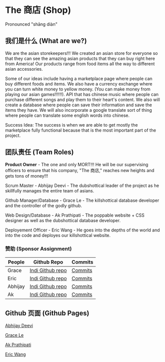 
# The 商店 (Shop)

Pronounced "shāng diàn"


## 我们是什么 (What are we?)

We are the asian storekeepers!!! We created an asian store for everyone so that they can see the amazing asian products that they can buy right here from America! Our products range from food items all the way to different asian accessories.

Some of our ideas include having a marketplace page where people can buy different foods and items. We also have a currency exchange where you can turn white money to yellow money. (You can make money from playing our asian games!!!!!!). API that has chinese music where people can purchase different songs and play them to their heart's content. We also will create a database where people can save their information and save the items they have. We will also incorporate a google translate sort of thing where people can translate some english words into chinese. 


Success Idea: The success is when we are able to get mostly the marketplace fully functional because that is the most important part of the project. 

## 团队责任 (Team Roles) 

**Product Owner** - The one and only MORT!!! He will be our supervising officers to ensure that his company, "The 商店," reaches new heights and gets tons of money!!!

Scrum Master - Abhijay Deevi - The dubshottical leader of the project as he skillfully manages the entire team of asians. 

Github Manager/Database - Grace Le - The killshottical database developer and the controller of the godly github.

Web Design/Database - Ak Prathipati - The poppable website + CSS designer as well as the dubshottical database developer. 

Deployement Officer - Eric Wang - He goes into the depths of the world and into the code and deployes our killshottical website.


### 赞助 (Sponsor Assignment)

People | Github Repo | Commits |
-------------  | -------------- | -------------- |
Grace  | [Indi Github repo](https://github.com/gracele246/individualgit) |[Commits](https://github.com/gracele246/individualgit/commits/main)| 
Eric  | [Indi Github repo](https://github.com/elw55555/individualgit) |[Commits](https://github.com/elw55555/individualgit/commits/main)| 
Abhijay |[Indi Github repo](https://github.com/Dubshott/ds2p2abhijayd) |[Commits](https://github.com/Dubshott/ds2p2abhijayd/commits/main)|
Ak |[Indi Github repo]( https://github.com/akprathipati/individualgit) |[Commits](https://github.com/akprathipati/individualgit/commits/main)| 


## Github 页面 (Github Pages)

[Abhijay Deevi](https://dubshott.github.io/ds2p2abhijayd/)

[Grace Le](https://gracele246.github.io/individualgit/)

[Ak Prathipati]()

[Eric Wang](https://elw55555.github.io/individualgit/)
